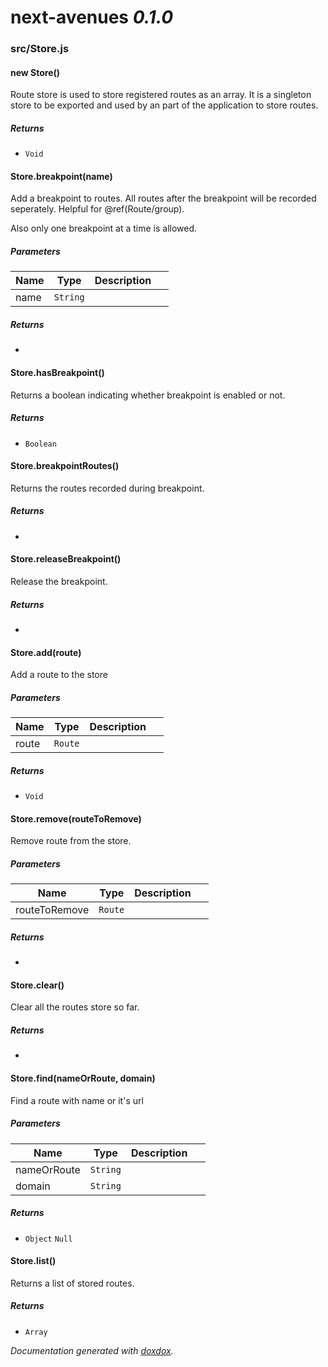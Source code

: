 # next-avenues *0.1.0*


### src/Store.js


#### new Store()

Route store is used to store registered routes as an
array. It is a singleton store to be exported and
used by an part of the application to store
routes.






##### Returns


- `Void`



#### Store.breakpoint(name)

Add a breakpoint to routes. All routes after the
breakpoint will be recorded seperately. Helpful
for @ref(Route/group).

Also only one breakpoint at a time is allowed.




##### Parameters

| Name | Type | Description |  |
| ---- | ---- | ----------- | -------- |
| name | `String`  |  | &nbsp; |




##### Returns


-



#### Store.hasBreakpoint()

Returns a boolean indicating whether breakpoint
is enabled or not.






##### Returns


- `Boolean`



#### Store.breakpointRoutes()

Returns the routes recorded during
breakpoint.






##### Returns


-



#### Store.releaseBreakpoint()

Release the breakpoint.






##### Returns


-



#### Store.add(route)

Add a route to the store




##### Parameters

| Name | Type | Description |  |
| ---- | ---- | ----------- | -------- |
| route | `Route`  |  | &nbsp; |




##### Returns


- `Void`



#### Store.remove(routeToRemove)

Remove route from the store.




##### Parameters

| Name | Type | Description |  |
| ---- | ---- | ----------- | -------- |
| routeToRemove | `Route`  |  | &nbsp; |




##### Returns


-



#### Store.clear()

Clear all the routes store so far.






##### Returns


-



#### Store.find(nameOrRoute, domain)

Find a route with name or it's url




##### Parameters

| Name | Type | Description |  |
| ---- | ---- | ----------- | -------- |
| nameOrRoute | `String`  |  | &nbsp; |
| domain | `String`  |  | &nbsp; |




##### Returns


- `Object` `Null`



#### Store.list()

Returns a list of stored routes.






##### Returns


- `Array`




*Documentation generated with [doxdox](https://github.com/neogeek/doxdox).*
